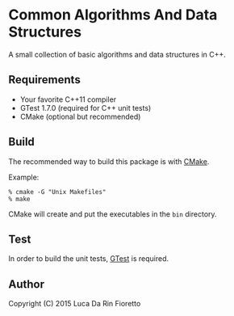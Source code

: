Common Algorithms And Data Structures
=====================================
A small collection of basic algorithms and data structures in C++.

Requirements
------------
- Your favorite C++11 compiler
- GTest 1.7.0 (required for C++ unit tests)
- CMake (optional but recommended)

Build
-----
The recommended way to build this package is with [CMake](http://www.cmake.org/).

Example:
    
    % cmake -G "Unix Makefiles"
    % make

CMake will create and put the executables in the `bin` directory.

Test
----
In order to build the unit tests, [GTest](https://code.google.com/p/googletest/) 
is required.

Author
------
Copyright (C) 2015 Luca Da Rin Fioretto

